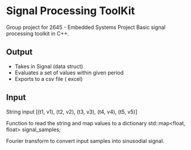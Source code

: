 # Signal Processing ToolKit
Group project for 2645 - Embedded Systems Project
Basic signal processing toolkit in C++.

## Output
- Takes in Signal (data struct)
- Evaluates a set of values within given period
- Exports to a csv file ( excel)

## Input
String input
[(t1, v1), (t2, v2), (t3, v3), (t4, v4), (t5, v5)]

Function to read the string and map values to a dictionary
std::map<float, float> signal_samples;

Fourier transform to convert input samples into sinusodial signal.

